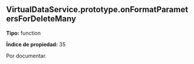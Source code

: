 ## VirtualDataService.prototype.onFormatParametersForDeleteMany

**Tipo:** function

**Índice de propiedad:** 35

Por documentar.



